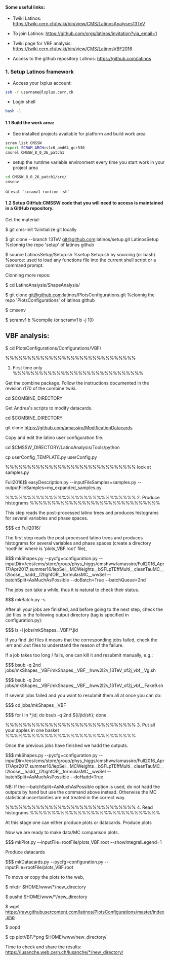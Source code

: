 #### Some useful links:

* Twiki Latinos: https://twiki.cern.ch/twiki/bin/view/CMS/LatinosAnalyses13TeV

* To join Latinos: https://github.com/orgs/latinos/invitation?via_email=1

* Twiki page for VBF analysis: https://twiki.cern.ch/twiki/bin/view/CMS/LatinosVBF2016

* Access to the github repository Latinos: https://github.com/latinos

### 1. Setup Latinos framework

- Access your lxplus account:
```bash
ssh -Y username@lxplus.cern.ch
```
- Login shell
```bash
bash -l
```
#### 1.1 Build the work area:
- See installed projects available for platform and build work area
```bash
scram list CMSSW
export SCRAM_ARCH=slc6_amd64_gcc530
cmsrel CMSSW_8_0_26_patch1
```
- setup the runtime variable environment every time you start work in your project area
```bash
cd CMSSW_8_0_26_patch1/src/
cmsenv
```
or ```eval `scramv1 runtime -sh` ```

#### 1.2 Setup GitHub:CMSSW code that you will need to access is maintained in a GitHub repository.

Get the material:

$ git cms-init                              %initialize git locally

$ git clone --branch 13TeV git@github.com:latinos/setup.git LatinosSetup   %clonnig the repo 'setup' of latinos github

$ source LatinosSetup/Setup.sh              %setup Setup.sh by sourcing (or bash). %source: used to load any functions file into the current shell script or a command prompt.

Clonning more repos:

$ cd LatinoAnalysis/ShapeAnalysis/

$ git clone git@github.com:latinos/PlotsConfigurations.git %clonnig the repo 'PlotsConfigurations' of latinos github

$ cmsenv

$ scramv1 b                                 %compile (or scramv1 b -j 10)

## VBF analysis:

$ cd PlotsConfigurations/Configurations/VBF/

%%%%%%%%%%%%%%%%%%%%%%%%%%%%%%
1. First time only 
%%%%%%%%%%%%%%%%%%%%%%%%%%%%%%

Get the combine package. Follow the instructions documented in the revision r170 of the combine twiki.

cd $COMBINE_DIRECTORY

Get Andrea's scripts to modify datacards.

cd $COMBINE_DIRECTORY

git clone https://github.com/amassiro/ModificationDatacards

Copy and edit the latino user configuration file.

cd $CMSSW_DIRECTORY/LatinoAnalysis/Tools/python

cp userConfig_TEMPLATE.py userConfig.py

%%%%%%%%%%%%%%%%%%%%%%%%%%%%%%
look at samples.py

Full2016]$ easyDescription.py   --inputFileSamples=samples.py   --outputFileSamples=my_expanded_samples.py

%%%%%%%%%%%%%%%%%%%%%%%%%%%%%%
2. Produce histograms
%%%%%%%%%%%%%%%%%%%%%%%%%%%%%%

This step reads the post-processed latino trees and produces histograms for several variables and phase spaces.

$$$$$$$$$$$$$$$$$$$ cd Full2016/

The first step reads the post-processed latino trees and produces histograms for several variables and phase spaces (create a directory 'rootFile' where is 'plots_VBF.root' file),

$$$$$$$$$$$$$$$$$$$ mkShapes.py             --pycfg=configuration.py             --inputDir=/eos/cms/store/group/phys_higgs/cmshww/amassiro/Full2016_Apr17/Apr2017_summer16/lepSel__MCWeights__bSFLpTEffMulti__cleanTauMC__l2loose__hadd__l2tightOR__formulasMC__wwSel             --batchSplit=AsMuchAsPossible            --doBatch=True            --batchQueue=2nd

The jobs can take a while, thus it is natural to check their status.

$$$$$$$$$$$$$$$$$$$ mkBatch.py         -s

After all your jobs are finished, and before going to the next step, check the .jid files in the following output directory (tag is specified in configuration.py):

$$$$$$$$$$$$$$$$$$$ ls -l jobs/mkShapes__VBF/*.jid
    
If you find .jid files it means that the corresponding jobs failed, check the .err and .out files to understand the reason of the failure.

If a job takes too long / fails, one can kill it and resubmit manually, e.g.:

$$$$$$$$$$$$$$$$$$$ bsub -q 2nd jobs/mkShapes__VBF/mkShapes__VBF__hww2l2v_13TeV_of2j_vbf__Vg.sh

$$$$$$$$$$$$$$$$$$$ bsub -q 2nd jobs/mkShapes__VBF/mkShapes__VBF__hww2l2v_13TeV_of2j_vbf__Fake9.sh

If several jobs failed and you want to resubmit them all at once you can do:

$$$$$$$$$$$$$$$$$$$ cd jobs/mkShapes__VBF

$$$$$$$$$$$$$$$$$$$ for i in *jid; do bsub -q 2nd ${i/jid/sh}; done

%%%%%%%%%%%%%%%%%%%%%%%%%%%%%%
3. Put all your apples in one basket
%%%%%%%%%%%%%%%%%%%%%%%%%%%%%%

Once the previous jobs have finished we hadd the outputs.

$$$$$$$$$$$$$$$$$$$ mkShapes.py            --pycfg=configuration.py             --inputDir=/eos/cms/store/group/phys_higgs/cmshww/amassiro/Full2016_Apr17/Apr2017_summer16/lepSel__MCWeights__bSFLpTEffMulti__cleanTauMC__l2loose__hadd__l2tightOR__formulasMC__wwSel             --batchSplit=AsMuchAsPossible             --doHadd=True

NB: If the --batchSplit=AsMuchAsPossible option is used, do not hadd the outputs by hand but use the command above instead.
    Otherwise the MC statistical uncertainties are not treated in the correct way.

%%%%%%%%%%%%%%%%%%%%%%%%%%%%%%
4. Read histograms
%%%%%%%%%%%%%%%%%%%%%%%%%%%%%%

At this stage one can either produce plots or datacards.
Produce plots

Now we are ready to make data/MC comparison plots.

$$$$$$$$$$$$$$$$$$$ mkPlot.py              --inputFile=rootFile/plots_VBF.root           --showIntegralLegend=1

Produce datacards

$$$$$$$$$$$$$$$$$$$ mkDatacards.py             --pycfg=configuration.py          --inputFile=rootFile/plots_VBF.root

To move or copy the plots to the web,

$ mkdir $HOME/www/*/new_directory

$ pushd $HOME/www/*/new_directory

$ wget https://raw.githubusercontent.com/latinos/PlotsConfigurations/master/index.php

$ popd

$ cp plotVBF/*png $HOME/www/new_directory/

Time to check and share the results: https://lusanche.web.cern.ch/lusanche/*/new_directory/
